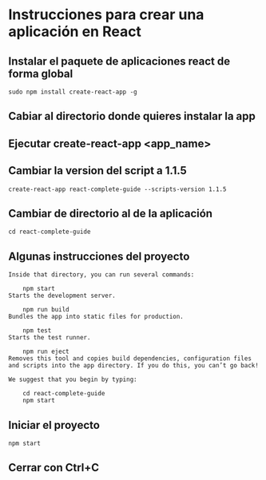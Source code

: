 # Instrucciones para crear una aplicación en React

## Instalar el paquete de aplicaciones react de forma global

    sudo npm install create-react-app -g

## Cabiar al directorio donde quieres instalar la app

## Ejecutar create-react-app <app_name>

## Cambiar la version del script a 1.1.5

    create-react-app react-complete-guide --scripts-version 1.1.5

## Cambiar de directorio al de la aplicación

    cd react-complete-guide

## Algunas instrucciones del proyecto

    Inside that directory, you can run several commands:

        npm start
    Starts the development server.

        npm run build
    Bundles the app into static files for production.

        npm test
    Starts the test runner.

        npm run eject
    Removes this tool and copies build dependencies, configuration files
    and scripts into the app directory. If you do this, you can’t go back!

    We suggest that you begin by typing:

        cd react-complete-guide
        npm start

## Iniciar el proyecto

    npm start

## Cerrar con Ctrl+C
